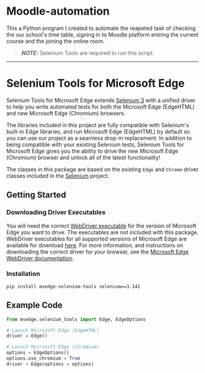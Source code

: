 # Moodle-automation
This a Python program I created to automate the reapeted task of checking the our school's time table, signing in to Moodle platform entring the current course and the joining the online room.


> **_NOTE:_**  Selenium Tools are required to run this script.

---


# Selenium Tools for Microsoft Edge

Selenium Tools for Microsoft Edge extends [Selenium 3](https://www.selenium.dev/) with a unified driver to help you write automated tests for both the Microsoft Edge (EdgeHTML) and new Microsoft Edge (Chromium) browsers.

The libraries included in this project are fully compatible with Selenium's built-in Edge libraries, and run Microsoft Edge (EdgeHTML) by default so you can use our project as a seamless drop-in replacement. In addition to being compatible with your existing Selenium tests, Selenium Tools for Microsoft Edge gives you the ability to drive the new Microsoft Edge (Chromium) browser and unlock all of the latest functionality!

The classes in this package are based on the existing ``Edge`` and ``Chrome`` driver classes included in the [Selenium](https://github.com/SeleniumHQ/selenium) project.


## Getting Started

### Downloading Driver Executables

You will need the correct [WebDriver executable](https://developer.microsoft.com/en-us/microsoft-edge/tools/webdriver/) for the version of Microsoft Edge you want to drive. The executables are not included with this package. WebDriver executables for all supported versions of Microsoft Edge are available for download [here](https://developer.microsoft.com/en-us/microsoft-edge/tools/webdriver/). For more information, and instructions on downloading the correct driver for your browser, see the [Microsoft Edge WebDriver documentation](https://docs.microsoft.com/en-us/microsoft-edge/webdriver-chromium/?tabs=c-sharp).

### Installation

```
pip install msedge-selenium-tools selenium==3.141
```

## Example Code


```py
from msedge.selenium_tools import Edge, EdgeOptions

# Launch Microsoft Edge (EdgeHTML)
driver = Edge()

# Launch Microsoft Edge (Chromium)
options = EdgeOptions()
options.use_chromium = True
driver = Edge(options = options)
```

